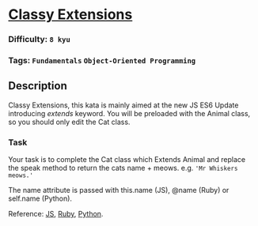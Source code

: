 # [Classy Extensions](https://www.codewars.com/kata/55a14aa4817efe41c20000bc)

### Difficulty: `8 kyu`

### Tags: `Fundamentals` `Object-Oriented Programming`

## Description

Classy Extensions, this kata is mainly aimed at the new JS ES6 Update introducing *extends* keyword. You will be preloaded with the Animal class, so you should only edit the Cat class.

### Task

Your task is to complete the Cat class which Extends Animal and replace the speak method to return the cats name + meows. e.g. `'Mr Whiskers meows.'`

The name attribute is passed with this.name (JS), @name (Ruby) or self.name (Python).

Reference: [JS](https://developer.mozilla.org/en-US/docs/Web/JavaScript/Reference/Classes), [Ruby](http://rubylearning.com/satishtalim/ruby_inheritance.html), [Python](https://docs.python.org/2/tutorial/classes.html#inheritance).

